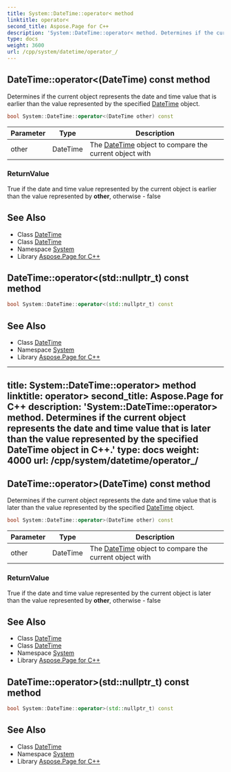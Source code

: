 ```yaml
---
title: System::DateTime::operator< method
linktitle: operator<
second_title: Aspose.Page for C++
description: 'System::DateTime::operator< method. Determines if the current object represents the date and time value that is earlier than the value represented by the specified DateTime object in C++.'
type: docs
weight: 3600
url: /cpp/system/datetime/operator_/
---
```

## DateTime::operator<(DateTime) const method


Determines if the current object represents the date and time value that is earlier than the value represented by the specified [DateTime](../) object.

```cpp
bool System::DateTime::operator<(DateTime other) const
```


| Parameter | Type | Description |
| --- | --- | --- |
| other | DateTime | The [DateTime](../) object to compare the current object with |

### ReturnValue

True if the date and time value represented by the current object is earlier than the value represented by **other**, otherwise - false

## See Also

* Class [DateTime](../)
* Class [DateTime](../)
* Namespace [System](../../)
* Library [Aspose.Page for C++](../../../)
## DateTime::operator<(std::nullptr_t) const method




```cpp
bool System::DateTime::operator<(std::nullptr_t) const
```

## See Also

* Class [DateTime](../)
* Namespace [System](../../)
* Library [Aspose.Page for C++](../../../)
---
title: System::DateTime::operator> method
linktitle: operator>
second_title: Aspose.Page for C++
description: 'System::DateTime::operator> method. Determines if the current object represents the date and time value that is later than the value represented by the specified DateTime object in C++.'
type: docs
weight: 4000
url: /cpp/system/datetime/operator_/
---
## DateTime::operator>(DateTime) const method


Determines if the current object represents the date and time value that is later than the value represented by the specified [DateTime](../) object.

```cpp
bool System::DateTime::operator>(DateTime other) const
```


| Parameter | Type | Description |
| --- | --- | --- |
| other | DateTime | The [DateTime](../) object to compare the current object with |

### ReturnValue

True if the date and time value represented by the current object is later than the value represented by **other**, otherwise - false

## See Also

* Class [DateTime](../)
* Class [DateTime](../)
* Namespace [System](../../)
* Library [Aspose.Page for C++](../../../)
## DateTime::operator>(std::nullptr_t) const method




```cpp
bool System::DateTime::operator>(std::nullptr_t) const
```

## See Also

* Class [DateTime](../)
* Namespace [System](../../)
* Library [Aspose.Page for C++](../../../)
